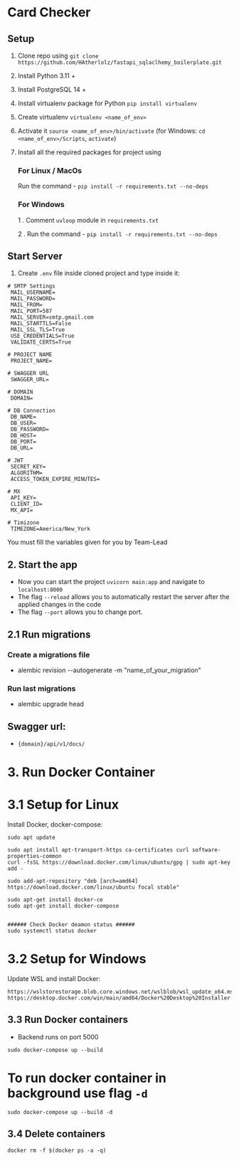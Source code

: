 # Card Checker

## Setup
1. Clone repo using `git clone https://github.com/HAtherlolz/fastapi_sqlaclhemy_boilerplate.git`
2. Install Python 3.11 +
3. Install PostgreSQL 14 +
4. Install virtualenv package for Python `pip install virtualenv`
5. Create virtualenv `virtualenv <name_of_env>`
6. Activate it `source <name_of_env>/bin/activate` (for Windows: `cd <name_of_env>/Scripts`, `activate`)
7. Install all the required packages for project using
   ### For Linux / MacOs
    Run the command - `pip install -r requirements.txt --no-deps`
   ### For Windows
   1 . Comment `uvloop` module in `requirements.txt` 
   
   2 . Run the command - `pip install -r requirements.txt --no-deps`

## Start Server
1. Create `.env` file inside cloned project and type inside it:

```
# SMTP Settings
 MAIL_USERNAME=
 MAIL_PASSWORD=
 MAIL_FROM=
 MAIL_PORT=587
 MAIL_SERVER=smtp.gmail.com
 MAIL_STARTTLS=False
 MAIL_SSL_TLS=True
 USE_CREDENTIALS=True
 VALIDATE_CERTS=True

# PROJECT NAME
 PROJECT_NAME=

# SWAGGER URL
 SWAGGER_URL=

# DOMAIN
 DOMAIN=

# DB Connection
 DB_NAME=
 DB_USER=
 DB_PASSWORD=
 DB_HOST=
 DB_PORT=
 DB_URL=

# JWT
 SECRET_KEY=
 ALGORITHM=
 ACCESS_TOKEN_EXPIRE_MINUTES=
 
# MX
 API_KEY=
 CLIENT_ID=
 MX_API=

# Timizone
 TIMEZONE=America/New_York
```

You must fill the variables given for you by Team-Lead
## 2. Start the app
- Now you can start the project `uvicorn main:app` and navigate to `localhost:8000`
- The flag `--reload` allows you to automatically restart the server after the applied changes in the code
- The flag `--port` allows you to change port.

## 2.1 Run migrations
### Create a migrations file
- alembic revision --autogenerate -m "name_of_your_migration"
### Run last migrations
- alembic upgrade head 


## Swagger url: 
- `{domain}/api/v1/docs/`


# 3. Run Docker Container

# 3.1 Setup for Linux
Install Docker, docker-compose:
```
sudo apt update

sudo apt install apt-transport-https ca-certificates curl software-properties-common
curl -fsSL https://download.docker.com/linux/ubuntu/gpg | sudo apt-key add -

sudo add-apt-repository "deb [arch=amd64] https://download.docker.com/linux/ubuntu focal stable"

sudo apt-get install docker-ce
sudo apt-get install docker-compose


###### Check Docker deamon status ######
sudo systemctl status docker
```

# 3.2 Setup for Windows
Update WSL and install Docker:
```
https://wslstorestorage.blob.core.windows.net/wslblob/wsl_update_x64.msi
https://desktop.docker.com/win/main/amd64/Docker%20Desktop%20Installer.exe
```

## 3.3 Run Docker containers
- Backend runs on port 5000 

```
sudo docker-compose up --build
```

# To run docker container in background use flag `-d`

```
sudo docker-compose up --build -d
```

## 3.4 Delete containers
```
docker rm -f $(docker ps -a -q)
```